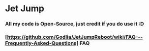 # Jet Jump
### All my code is Open-Source, just credit if you do use it :D
### [https://github.com/Godlia/JetJumpReboot/wiki/FAQ---Frequently-Asked-Questions] FAQ

